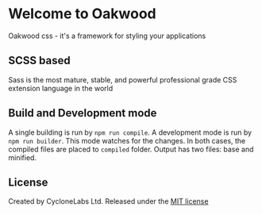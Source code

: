# Welcome to Oakwood
Oakwood css - it's a framework for styling your applications

## SCSS based
Sass is the most mature, stable, and powerful professional grade CSS extension language in the world

## Build and Development mode
A single building is run by ```npm run compile```. 
A development mode is run by ```npm run builder```. This mode watches for the <css core file> changes.
In both cases, the compiled files are placed to ```compiled``` folder. Output has two files: base and minified.

## License
Created by CycloneLabs Ltd. Released under the [MIT license](LICENSE.md)

